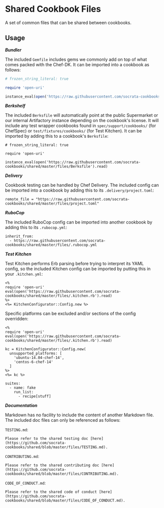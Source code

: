 # Shared Cookbook Files

A set of common files that can be shared between cookbooks.

## Usage

***Bundler***

The included `Gemfile` includes gems we commonly add on top of what comes packed with the Chef-DK. It can be imported into a cookbook as follows:

```ruby
# frozen_string_literal: true

require 'open-uri'

instance_eval(open('https://raw.githubusercontent.com/socrata-cookbooks/shared/master/files/Gemfile').read)
```

***Berkshelf***

The included `Berksfile` will automatically point at the public Supermarket or our internal Artifactory instance depending on the cookbook's license. It will include any test wrapper cookbooks found in `spec/support/cookbooks/` (for ChefSpec) or `test/fixtures/cookbooks/` (for Test Kitchen). It can be imported by adding this to a cookbook's `Berksfile`:

```
# frozen_string_literal: true

require 'open-uri'

instance_eval(open('https://raw.githubusercontent.com/socrata-cookbooks/shared/master/files/Berksfile').read)
```

***Delivery***

Cookbook testing can be handled by Chef Delivery. The included config can be imported into a cookbook by adding this to its `.delivery/project.toml`:

```
remote_file = "https://raw.githubusercontent.com/socrata-cookbooks/shared/master/files/project.toml"
```

***RuboCop***

The included RuboCop config can be imported into another cookbook by adding this to its `.rubocop.yml`:

```
inherit_from:
  - https://raw.githubusercontent.com/socrata-cookbooks/shared/master/files/.rubocop.yml
```

***Test Kitchen***

Test Kitchen performs Erb parsing before trying to interpret its YAML config, so the included Kitchen config can be imported by putting this in your `.kitchen.yml`:

```
<%
require 'open-uri'
eval(open('https://raw.githubusercontent.com/socrata-cookbooks/shared/master/files/.kitchen.rb').read)
%>
<%= KitchenConfigurator::Config.new %>
```

Specific platforms can be excluded and/or sections of the config overridden:

```
<%
require 'open-uri'
eval(open('https://raw.githubusercontent.com/socrata-cookbooks/shared/master/files/.kitchen.rb').read)

kc = KitchenConfigurator::Config.new(
  unsupported_platforms: [
    'ubuntu-14.04-chef-14',
    'centos-6-chef-14'
  ]
%>
<%= kc %>

suites:
  - name: fake
    run_list:
      - recipe[stuff]
```


***Documentation***

Markdown has no facility to include the content of another Markdown file. The included doc files can only be referenced as follows:


`TESTING.md`:

```
Please refer to the shared testing doc [here](https://github.com/socrata-cookbooks/shared/blob/master/files/TESTING.md).
```

`CONTRIBUTING.md`:

```
Please refer to the shared contributing doc [here](https://github.com/socrata-cookbooks/shared/blob/master/files/CONTRIBUTING.md).
```

`CODE_OF_CONDUCT.md`:

```
Please refer to the shared code of conduct [here](https://github.com/socrata-cookbooks/shared/blob/master/files/CODE_OF_CONDUCT.md).
```
